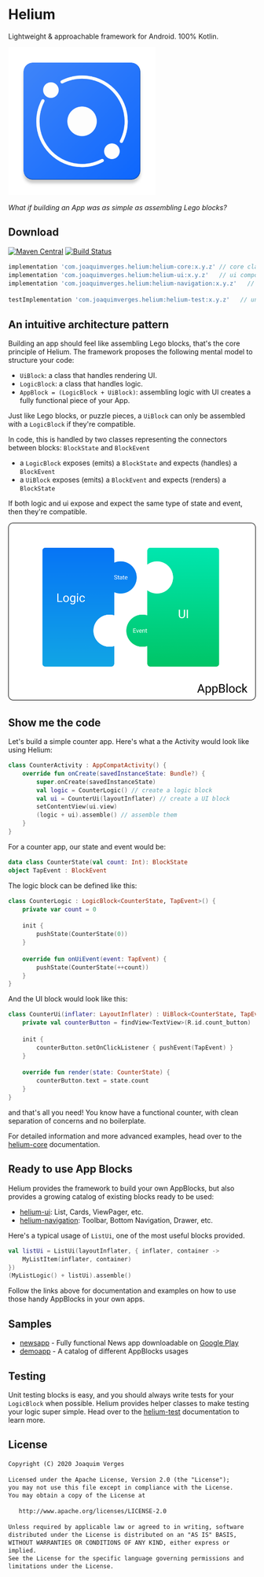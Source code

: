 # Helium

Lightweight & approachable framework for Android. 100% Kotlin.

<img src="docs/images/ic_launcher.png" width="300">

*What if building an App was as simple as assembling Lego blocks?*

## Download

[![Maven Central](https://img.shields.io/maven-central/v/com.joaquimverges.helium/helium-core.svg?label=Maven%20Central)](https://search.maven.org/search?q=g:com.joaquimverges.helium) [![Build Status](https://app.bitrise.io/app/9b5a174b9921d71f/status.svg?token=OXeY3aZX53ttCYvqZjEjqw&branch=master)](https://app.bitrise.io/app/9b5a174b9921d71f)
```groovy
implementation 'com.joaquimverges.helium:helium-core:x.y.z' // core classes
implementation 'com.joaquimverges.helium:helium-ui:x.y.z'   // ui components
implementation 'com.joaquimverges.helium:helium-navigation:x.y.z'   // navigation components

testImplementation 'com.joaquimverges.helium:helium-test:x.y.z'   // unit test helper classes
```

## An intuitive architecture pattern

Building an app should feel like assembling Lego blocks, that's the core principle of Helium. The framework proposes the following mental model to structure your code:

- `UiBlock`: a class that handles rendering UI.
- `LogicBlock`: a class that handles logic.
- `AppBlock = (LogicBlock + UiBlock)`: assembling logic with UI creates a fully functional piece of your App.  

Just like Lego blocks, or puzzle pieces, a `UiBlock` can only be assembled with a `LogicBlock` if they're compatible.

In code, this is handled by two classes representing the connectors between blocks: `BlockState` and `BlockEvent`

- a `LogicBlock` exposes (emits) a `BlockState` and expects (handles) a `BlockEvent`
- a `UiBlock` exposes (emits) a `BlockEvent` and expects (renders) a `BlockState`

If both logic and ui expose and expect the same type of state and event, then they're compatible.

<img src="docs/images/helium_arch_diagram.png" width="600">

## Show me the code

Let's build a simple counter app. Here's what a the Activity would look like using Helium:

```kotlin
class CounterActivity : AppCompatActivity() {
    override fun onCreate(savedInstanceState: Bundle?) {
        super.onCreate(savedInstanceState)
        val logic = CounterLogic() // create a logic block
        val ui = CounterUi(layoutInflater) // create a UI block
        setContentView(ui.view)
        (logic + ui).assemble() // assemble them
    }
}
```

For a counter app, our state and event would be:

```kotlin
data class CounterState(val count: Int): BlockState
object TapEvent : BlockEvent
```

The logic block can be defined like this:

```kotlin
class CounterLogic : LogicBlock<CounterState, TapEvent>() {
    private var count = 0

    init {
        pushState(CounterState(0))
    }

    override fun onUiEvent(event: TapEvent) {
        pushState(CounterState(++count))
    }
}
```

And the UI block would look like this:

```kotlin
class CounterUi(inflater: LayoutInflater) : UiBlock<CounterState, TapEvent>(R.layout.counter_view, inflater) {
    private val counterButton = findView<TextView>(R.id.count_button)

    init {
        counterButton.setOnClickListener { pushEvent(TapEvent) }       
    }    

    override fun render(state: CounterState) {
        counterButton.text = state.count
    }
}
```

and that's all you need! You know have a functional counter, with clean separation of concerns and no boilerplate.

For detailed information and more advanced examples, head over to the [helium-core](/helium-core) documentation.

## Ready to use App Blocks

Helium provides the framework to build your own AppBlocks, but also provides a growing catalog of existing blocks ready to be used:

- [helium-ui](/helium-ui): List, Cards, ViewPager, etc.
- [helium-navigation](/helium-navigation): Toolbar, Bottom Navigation, Drawer, etc.  

Here's a typical usage of `ListUi`, one of the most useful blocks provided.

```kotlin
val listUi = ListUi(layoutInflater, { inflater, container ->
    MyListItem(inflater, container)
})
(MyListLogic() + listUi).assemble()
```

Follow the links above for documentation and examples on how to use those handy AppBlocks in your own apps.

## Samples

- [newsapp](/samples/newsapp) - Fully functional News app downloadable on [Google Play](https://play.google.com/store/apps/details?id=com.jv.news)
- [demoapp](/samples/demoapp) - A catalog of different AppBlocks usages

## Testing

Unit testing blocks is easy, and you should always write tests for your `LogicBlock` when possible. Helium provides helper classes to make testing your logic super simple. Head over to the [helium-test](https://github.com/joaquim-verges/Helium/blob/master/helium-test) documentation to learn more.

## License

```
Copyright (C) 2020 Joaquim Verges

Licensed under the Apache License, Version 2.0 (the "License");
you may not use this file except in compliance with the License.
You may obtain a copy of the License at

   http://www.apache.org/licenses/LICENSE-2.0

Unless required by applicable law or agreed to in writing, software
distributed under the License is distributed on an "AS IS" BASIS,
WITHOUT WARRANTIES OR CONDITIONS OF ANY KIND, either express or implied.
See the License for the specific language governing permissions and
limitations under the License.
```
